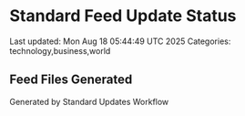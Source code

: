 # Standard Feed Update Status
Last updated: Mon Aug 18 05:44:49 UTC 2025
Categories: technology,business,world

## Feed Files Generated

Generated by Standard Updates Workflow
